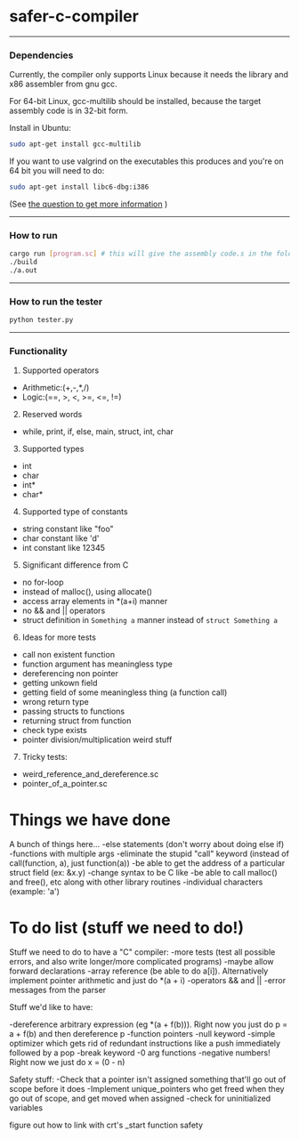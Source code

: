 # safer-c-compiler

----------------------------------------------
### Dependencies

Currently, the compiler only supports Linux because it needs the library and x86 assembler from gnu gcc.

For 64-bit Linux, gcc-multilib should be installed, because the target assembly code is in 32-bit form.

Install in Ubuntu:
```bash
sudo apt-get install gcc-multilib
```

If you want to use valgrind on the executables this produces
and you're on 64 bit you will need to do:
```bash
sudo apt-get install libc6-dbg:i386
```

(See [the question to get more information](https://bugs.launchpad.net/ubuntu/+source/eglibc/+bug/881236) )

----------------------------------------------------------
### How to run
```bash
cargo run [program.sc] # this will give the assembly code.s in the folder 'out'
./build
./a.out
```
----------------------------------------------------------
### How to run the tester
```bash
python tester.py
```
-----------------------------------------------------------
### Functionality
1. Supported operators
  * Arithmetic:(+,-,*,/)
  * Logic:(==, >, <, >=, <=, !=)
2. Reserved words
  * while, print, if, else, main, struct, int, char
3. Supported types
  * int
  * char
  * int*
  * char*
4. Supported type of constants
  * string constant like "foo"
  * char constant like 'd'
  * int constant like 12345
5. Significant difference from C
  * no for-loop
  * instead of malloc(), using allocate()
  * access array elements in *(a+i) manner
  * no && and || operators
  * struct definition in `Something a` manner instead of
  `struct Something a`
6. Ideas for more tests
  * call non existent function
  * function argument has meaningless type
  * dereferencing non pointer
  * getting unkown field
  * getting field of some meaningless thing (a function call)
  * wrong return type
  * passing structs to functions
  * returning struct from function
  * check type exists
  * pointer division/multiplication weird stuff
7. Tricky tests:
  * weird_reference_and_dereference.sc
  * pointer_of_a_pointer.sc

# Things we have done
A bunch of things here...
-else statements (don't worry about doing else if)
-functions with multiple args
-eliminate the stupid "call" keyword (instead of call(function, a), just function(a))
-be able to get the address of a particular struct field (ex: &x.y)
-change syntax to be C like
-be able to call malloc() and free(), etc along with other library routines
-individual characters (example: 'a')

# To do list (stuff we need to do!)
Stuff we need to do to have a "C" compiler:
-more tests (test all possible errors, and also write longer/more complicated programs)
-maybe allow forward declarations
-array reference (be able to do a[i]). Alternatively implement pointer arithmetic and just do *(a + i)
-operators && and ||
-error messages from the parser


Stuff we'd like to have:

-dereference arbitrary expression (eg *(a + f(b))).
Right now you just do p = a + f(b) and then dereference p
-function pointers
-null keyword
-simple optimizer which gets rid of redundant
instructions like a push immediately followed by a pop
-break keyword
-0 arg functions
-negative numbers! Right now we just do x = (0 - n)

Safety stuff:
-Check that a pointer isn't assigned something that'll go out of scope before it does
-Implement unique_pointers who get freed when they go out of scope, and get moved when assigned
-check for uninitialized variables

figure out how to link with crt's _start function
safety
